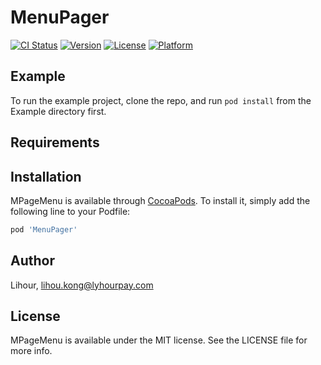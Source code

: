# MenuPager

[![CI Status](https://img.shields.io/travis/Lihour/MPageMenu.svg?style=flat)](https://travis-ci.org/Lihour/MPageMenu)
[![Version](https://img.shields.io/cocoapods/v/MPageMenu.svg?style=flat)](https://cocoapods.org/pods/MPageMenu)
[![License](https://img.shields.io/cocoapods/l/MPageMenu.svg?style=flat)](https://cocoapods.org/pods/MPageMenu)
[![Platform](https://img.shields.io/cocoapods/p/MPageMenu.svg?style=flat)](https://cocoapods.org/pods/MPageMenu)

## Example

To run the example project, clone the repo, and run `pod install` from the Example directory first.

## Requirements

## Installation

MPageMenu is available through [CocoaPods](https://cocoapods.org). To install
it, simply add the following line to your Podfile:

```ruby
pod 'MenuPager'
```

## Author

Lihour, lihou.kong@lyhourpay.com

## License

MPageMenu is available under the MIT license. See the LICENSE file for more info.

